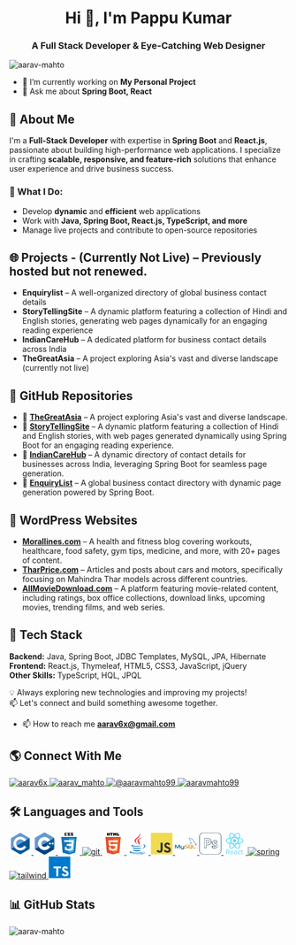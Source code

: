 <h1 align="center">Hi 👋, I'm Pappu Kumar</h1>
<h3 align="center">A Full Stack Developer & Eye-Catching Web Designer</h3>

<p align="left">
  <img src="https://komarev.com/ghpvc/?username=aarav-mahto&label=Profile%20views&color=0e75b6&style=flat" alt="aarav-mahto" />
</p>

- 🔭 I’m currently working on **My Personal Project**  
- 💬 Ask me about **Spring Boot, React**  

## 👋 About Me  

I'm a **Full-Stack Developer** with expertise in **Spring Boot** and **React.js**, passionate about building high-performance web applications. I specialize in crafting **scalable, responsive, and feature-rich** solutions that enhance user experience and drive business success.  

### 🚀 What I Do:  
- Develop **dynamic** and **efficient** web applications  
- Work with **Java, Spring Boot, React.js, TypeScript, and more**  
- Manage live projects and contribute to open-source repositories  

## 🌐 Projects - **(Currently Not Live)** – Previously hosted but not renewed.  
- **Enquirylist** – A well-organized directory of global business contact details  
- **StoryTellingSite** – A dynamic platform featuring a collection of Hindi and English stories, generating web pages dynamically for an engaging reading experience  
- **IndianCareHub** – A dedicated platform for business contact details across India  
- **TheGreatAsia** – A project exploring Asia's vast and diverse landscape (currently not live)

## 📂 GitHub Repositories  
- 🔹 **[TheGreatAsia](https://github.com/Aarav-Mahto/TheGreatAsia)** – A project exploring Asia's vast and diverse landscape.  
- 🔹 **[StoryTellingSite](https://github.com/Aarav-Mahto/StoryTellingSite)** – A dynamic platform featuring a collection of Hindi and English stories, with web pages generated dynamically using Spring Boot for an engaging reading experience.  
- 🔹 **[IndianCareHub](https://github.com/Aarav-Mahto/IndianCareHub)** – A dynamic directory of contact details for businesses across India, leveraging Spring Boot for seamless page generation.  
- 🔹 **[EnquiryList](https://github.com/Aarav-Mahto/EnquiryList)** – A global business contact directory with dynamic page generation powered by Spring Boot.

## 🚀 WordPress Websites  
- **[Morallines.com](https://morallines.com)** – A health and fitness blog covering workouts, healthcare, food safety, gym tips, medicine, and more, with 20+ pages of content.  
- **[TharPrice.com](https://tharprice.com)** – Articles and posts about cars and motors, specifically focusing on Mahindra Thar models across different countries.  
- **[AllMovieDownload.com](https://allmoviedownload.com)** – A platform featuring movie-related content, including ratings, box office collections, download links, upcoming movies, trending films, and web series.  


## 🔧 Tech Stack  
**Backend:** Java, Spring Boot, JDBC Templates, MySQL, JPA, Hibernate  
**Frontend:** React.js, Thymeleaf, HTML5, CSS3, JavaScript, jQuery  
**Other Skills:** TypeScript, HQL, JPQL  

💡 Always exploring new technologies and improving my projects!  
📫 Let's connect and build something awesome together.  
- 📫 How to reach me **aarav6x@gmail.com**  

## 🌎 Connect With Me  
<p align="left">
  <a href="https://linkedin.com/in/aarav6x" target="blank">
    <img align="center" src="https://raw.githubusercontent.com/rahuldkjain/github-profile-readme-generator/master/src/images/icons/Social/linked-in-alt.svg" alt="aarav6x" height="30" width="40" />
  </a>
  <a href="https://instagram.com/aarav_mahto" target="blank">
    <img align="center" src="https://raw.githubusercontent.com/rahuldkjain/github-profile-readme-generator/master/src/images/icons/Social/instagram.svg" alt="aarav_mahto" height="30" width="40" />
  </a>
  <a href="https://www.hackerrank.com/@aaravmahto99" target="blank">
    <img align="center" src="https://raw.githubusercontent.com/rahuldkjain/github-profile-readme-generator/master/src/images/icons/Social/hackerrank.svg" alt="@aaravmahto99" height="30" width="40" />
  </a>
  <a href="https://www.hackerearth.com/aaravmahto99" target="blank">
    <img align="center" src="https://raw.githubusercontent.com/rahuldkjain/github-profile-readme-generator/master/src/images/icons/Social/hackerearth.svg" alt="aaravmahto99" height="30" width="40" />
  </a>
</p>

## 🛠️ Languages and Tools  
<p align="left">
  <a href="https://www.cprogramming.com/" target="_blank" rel="noreferrer">
    <img src="https://raw.githubusercontent.com/devicons/devicon/master/icons/c/c-original.svg" alt="c" width="40" height="40"/>
  </a>
  <a href="https://www.w3schools.com/cpp/" target="_blank" rel="noreferrer">
    <img src="https://raw.githubusercontent.com/devicons/devicon/master/icons/cplusplus/cplusplus-original.svg" alt="cplusplus" width="40" height="40"/>
  </a>
  <a href="https://www.w3schools.com/css/" target="_blank" rel="noreferrer">
    <img src="https://raw.githubusercontent.com/devicons/devicon/master/icons/css3/css3-original-wordmark.svg" alt="css3" width="40" height="40"/>
  </a>
  <a href="https://git-scm.com/" target="_blank" rel="noreferrer">
    <img src="https://www.vectorlogo.zone/logos/git-scm/git-scm-icon.svg" alt="git" width="40" height="40"/>
  </a>
  <a href="https://www.w3.org/html/" target="_blank" rel="noreferrer">
    <img src="https://raw.githubusercontent.com/devicons/devicon/master/icons/html5/html5-original-wordmark.svg" alt="html5" width="40" height="40"/>
  </a>
  <a href="https://www.java.com" target="_blank" rel="noreferrer">
    <img src="https://raw.githubusercontent.com/devicons/devicon/master/icons/java/java-original.svg" alt="java" width="40" height="40"/>
  </a>
  <a href="https://developer.mozilla.org/en-US/docs/Web/JavaScript" target="_blank" rel="noreferrer">
    <img src="https://raw.githubusercontent.com/devicons/devicon/master/icons/javascript/javascript-original.svg" alt="javascript" width="40" height="40"/>
  </a>
  <a href="https://www.mysql.com/" target="_blank" rel="noreferrer">
    <img src="https://raw.githubusercontent.com/devicons/devicon/master/icons/mysql/mysql-original-wordmark.svg" alt="mysql" width="40" height="40"/>
  </a>
  <a href="https://www.photoshop.com/en" target="_blank" rel="noreferrer">
    <img src="https://raw.githubusercontent.com/devicons/devicon/master/icons/photoshop/photoshop-line.svg" alt="photoshop" width="40" height="40"/>
  </a>
  <a href="https://reactjs.org/" target="_blank" rel="noreferrer">
    <img src="https://raw.githubusercontent.com/devicons/devicon/master/icons/react/react-original-wordmark.svg" alt="react" width="40" height="40"/>
  </a>
  <a href="https://spring.io/" target="_blank" rel="noreferrer">
    <img src="https://www.vectorlogo.zone/logos/springio/springio-icon.svg" alt="spring" width="40" height="40"/>
  </a>
  <a href="https://tailwindcss.com/" target="_blank" rel="noreferrer">
    <img src="https://www.vectorlogo.zone/logos/tailwindcss/tailwindcss-icon.svg" alt="tailwind" width="40" height="40"/>
  </a>
  <a href="https://www.typescriptlang.org/" target="_blank" rel="noreferrer">
    <img src="https://raw.githubusercontent.com/devicons/devicon/master/icons/typescript/typescript-original.svg" alt="typescript" width="40" height="40"/>
  </a>
</p>

## 📊 GitHub Stats  
<p>
  <img align="center" src="https://github-readme-stats.vercel.app/api/top-langs?username=aarav-mahto&show_icons=true&locale=en&layout=compact" alt="aarav-mahto" />
</p>
